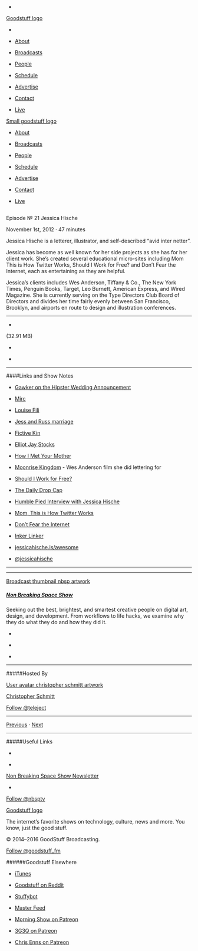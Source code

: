 

-
[Goodstuff logo](http://www.goodstuff.fm/)[](/assets/goodstuff_logo-17c1fe6f378352de5d7345f76152130b.svg)

-


-  [About](/about)

-  [Broadcasts](/broadcasts)

-  [People](/people)

-  [Schedule](/schedule)

-  [Advertise](/advertise)

-  [Contact](/contact)

-  [Live](/live)


[Small goodstuff logo](http://www.goodstuff.fm/)[](/assets/small_goodstuff_logo-bf032e72b9ec41494f4d90905f1ad619.svg)


-  [About](/about)

-  [Broadcasts](/broadcasts)

-  [People](/people)

-  [Schedule](/schedule)

-  [Advertise](/advertise)

-  [Contact](/contact)

-  [Live](/live)


##
Episode № 21
Jessica Hische


November 1st, 2012
&middot;
47
minutes


Jessica Hische is a letterer, illustrator, and self-described “avid inter netter”.


Jessica has become as well known for her side projects as she has for her client work. She’s created several educational micro-sites including Mom This is How Twitter Works, Should I Work for Free? and Don’t Fear the Internet, each as entertaining as they are helpful.


Jessica’s clients includes Wes Anderson, Tiffany & Co., The New York Times, Penguin Books, Target, Leo Burnett, American Express, and Wired Magazine. She is currently serving on the Type Directors Club Board of Directors and divides her time fairly evenly between San Francisco, Brooklyn, and airports en route to design and illustration conferences.


------------------------------


-
[](http://podcasts-1.feedpress.co/10609/nbsp-21.mp3)(32.91 MB)

-
[](http://twitter.com/intent/tweet?text=Non%20Breaking%20Space%20Show%20%E2%84%96%2021%20on%20@goodstuff_fm%20-%20http://goodstuff.fm/nbsp/21)

-
[](http://www.facebook.com/sharer/sharer.php?u=http://goodstuff.fm/nbsp/21)


------------------------------


####Links and Show Notes

-  [Gawker on the Hipster Wedding Announcement](http://gawker.com/5930215/the-worlds-most-hipster-wedding-announcement-may-justify-outlawing-love)

-  [Mirc](http://www.mirc.com)

-  [Louise Fili](http://www.louisefili.com/posters/?c=339&n=0)

-  [Jess and Russ marriage](http://jessandruss.us)

-  [Fictive Kin](http://fictivekin.com)

-  [Elliot Jay Stocks](http://viewportindustries.com/products/starkers/)

-  [How I Met Your Mother](http://www.cbs.com/shows/how_i_met_your_mother/)

-  [Moonrise Kingdom](http://www.imdb.com/title/tt1748122/) - Wes Anderson film she did lettering for

-  [Should I Work for Free?](http://shouldiworkforfree.com)

-  [The Daily Drop Cap](http://www.dailydropcap.com)

-  [Humble Pied Interview with Jessica Hische](http://www.humblepied.com/jessica-hische/)

-  [Mom, This is How Twitter Works](http://www.momthisishowtwitterworks.com)

-  [Don&rsquo;t Fear the Internet](http://www.dontfeartheinternet.com)

-  [Inker Linker](http://www.inkerlinker.com)

-  [jessicahische.is/awesome](http://jessicahische.is/awesome)

-  [@jessicahische](http://twitter.com/jessicahische)


------------------------------


------------------------------


[Broadcast thumbnail nbsp artwork](/nbsp)[](https://goodstuffs3.s3.amazonaws.com/uploads/broadcast/image/19/broadcast_thumbnail_nbsp_artwork.png)

##### [Non Breaking Space Show](/nbsp)


Seeking out the best, brightest, and smartest creative people on digital art, design, and development. From workflows to life hacks, we examine why they do what they do and how they did it.

-
[](http://itunes.apple.com/us/podcast/the-non-breaking-space-show/id507162981)

-
[](http://feeds.goodstuff.fm/nbsp)

-
[](mailto:chris@goodstuff.fm?cc=sponsorship%40goodstuff.fm&subject=%5BGoodStuff%20FM%5D%20Sponsorship%20Inquiry%20for%20Non%20Breaking%20Space%20Show)


------------------------------


#####Hosted By


[User avatar christopher schmitt artwork](/people/christopher-schmitt)[](https://goodstuffs3.s3.amazonaws.com/uploads/user/avatar/20/user_avatar_christopher-schmitt_artwork.png)

[Christopher Schmitt](/people/christopher-schmitt)


[Follow @teleject](https://twitter.com/teleject)


------------------------------


[Previous](/nbsp/20)
&middot;
[Next](/nbsp/22)


------------------------------


#####Useful Links

-
[](mailto:chris@goodstuff.fm?subject=%5BGoodstuff%20FM%5D%20Feedback%20for%20Non%20Breaking%20Space%20Show)

-
[Non Breaking Space Show Newsletter](http://www.goodstuff.fm/nbsp/newsletter)


-
[Follow @nbsptv](https://twitter.com/nbsptv)


[Goodstuff logo](http://www.goodstuff.fm/)[](/assets/goodstuff_logo-17c1fe6f378352de5d7345f76152130b.svg)


The internet’s favorite shows on technology, culture, news and more. You know, just the good stuff.


&copy; 2014&ndash;2016 GoodStuff Broadcasting.

[Follow @goodstuff_fm](https://twitter.com/goodstufffm)


######Goodstuff Elsewhere

-  [iTunes](https://itunes.apple.com/us/artist/goodstuff-fm/id843385597?mt=2)

-  [Goodstuff on Reddit](https://www.reddit.com/r/Goodstuff_fm/)

-  [Stuffybot](http://stuffybot.goodstuff.fm)

-  [Master Feed](/master/feed)

-  [Morning Show on Patreon](https://www.patreon.com/morningshow)

-  [3G3Q on Patreon](https://www.patreon.com/3g3q)

-  [Chris Enns on Patreon](https://www.patreon.com/ichris)
